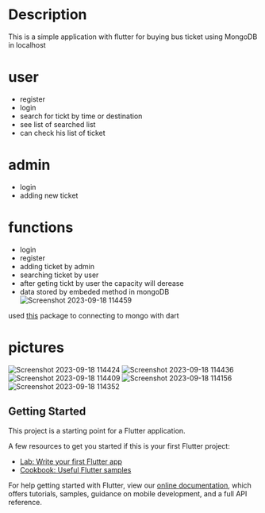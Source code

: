 # Description
This is a simple application with flutter for buying bus ticket using MongoDB in localhost



# user 
- register
- login
- search for tickt by time or destination
- see list of searched list
- can check his list of ticket

# admin 
- login
- adding new ticket



# functions
- login
- register
- adding ticket by admin
- searching ticket by user
- after geting tickt by user the capacity will derease
- data stored by embeded method in mongoDB
![Screenshot 2023-09-18 114459](https://github.com/amirjavani/ticket_app/assets/87892692/6180ca3c-afda-4e6e-b7e9-b918a56b4b4c)


used [this](https://pub.dev/packages/mongo_dart) package to connecting to mongo with dart


# pictures

![Screenshot 2023-09-18 114424](https://github.com/amirjavani/ticket_app/assets/87892692/ee1a8d1e-154e-4132-820d-7aa5c0fd823a)
![Screenshot 2023-09-18 114436](https://github.com/amirjavani/ticket_app/assets/87892692/53d1ae02-54f4-4834-886d-2f50812b9b61)
![Screenshot 2023-09-18 114409](https://github.com/amirjavani/ticket_app/assets/87892692/863dea0f-c217-441f-ad67-a12a4b3e3446)
![Screenshot 2023-09-18 114156](https://github.com/amirjavani/ticket_app/assets/87892692/e451ebc6-1efc-4bfa-a93d-e23a46ba7998)
![Screenshot 2023-09-18 114352](https://github.com/amirjavani/ticket_app/assets/87892692/b4b4286d-c746-48f2-a2e2-4c6e6e40328c)
## Getting Started

This project is a starting point for a Flutter application.

A few resources to get you started if this is your first Flutter project:

- [Lab: Write your first Flutter app](https://flutter.dev/docs/get-started/codelab)
- [Cookbook: Useful Flutter samples](https://flutter.dev/docs/cookbook)

For help getting started with Flutter, view our
[online documentation](https://flutter.dev/docs), which offers tutorials,
samples, guidance on mobile development, and a full API reference.



